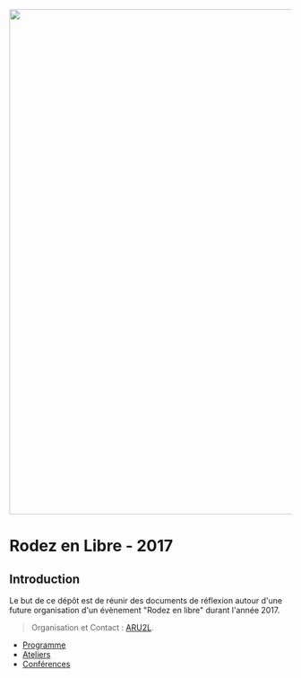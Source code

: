 <img src="https://github.com/aru2l/rodez-libre-2017/blob/master/assets/img/rodez.png" width="900" />

# Rodez en Libre - 2017

## Introduction

Le but de ce dépôt est de réunir des documents de réflexion autour d'une future organisation d'un évènement "Rodez en libre" durant l'année 2017.

> Organisation et Contact : [ARU2L](http://aru2l.org).

- [Programme](https://github.com/aru2l/rodez-libre-2017/blob/master/%5Brfc%5D%20Programme.md)
- [Ateliers](https://github.com/aru2l/rodez-libre-2017/blob/master/%5Brfc%5D%20Ateliers.md)
- [Conférences](https://github.com/aru2l/rodez-libre-2017/blob/master/%5Brfc%5D%20Conférences.md)



